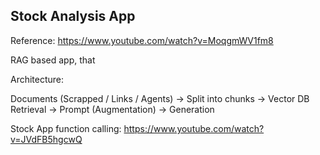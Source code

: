 ## Stock Analysis App

Reference: https://www.youtube.com/watch?v=MoqgmWV1fm8

RAG based app, that 

Architecture:

Documents (Scrapped / Links / Agents) -> Split into chunks -> Vector DB
Retrieval -> Prompt (Augmentation) -> Generation


Stock App function calling: https://www.youtube.com/watch?v=JVdFB5hgcwQ